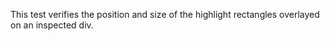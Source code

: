 This test verifies the position and size of the highlight rectangles overlayed on an inspected div.
